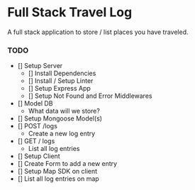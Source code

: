 # Full Stack Travel Log

A full stack application to store / list places you have traveled.

### TODO

- [] Setup Server
  - [] Install Dependencies
  - [] Install / Setup Linter
  - [] Setup Express App
  - [] Setup Not Found and Error Middlewares
- [] Model DB
  - What data will we store?
- [] Setup Mongoose Model(s)
- [] POST /logs
  - Create a new log entry
- [] GET / logs
  - List all log entries
- [] Setup Client
- [] Create Form to add a new entry
- [] Setup Map SDK on client
- [] List all log entries on map
